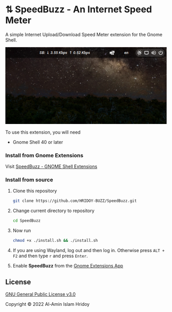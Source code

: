 # ⇅ SpeedBuzz - An Internet Speed Meter

A simple Internet Upload/Download Speed Meter extension for the Gnome Shell.

![Screenshot](Screenshot.png)

To use this extension, you will need

- Gnome Shell 40 or later

### Install from Gnome Extensions

Visit [SpeedBuzz - GNOME Shell Extensions](https://extensions.gnome.org/extension/2980/SpeedBuzz) 

### Install from source

1. Clone this repository

   ```bash
   git clone https://github.com/HRIDOY-BUZZ/SpeedBuzz.git
   ```

2. Change current directory to repository

   ```bash
   cd SpeedBuzz
   ```

3. Now run

   ```bash
   chmod +x ./install.sh && ./install.sh
   ```

4. If you are using Wayland, log out and then log in. Otherwise press `ALT + F2` and then type `r` and press `Enter`.

6. Enable **SpeedBuzz** from the [Gnome Extensions App](https://gitlab.gnome.org/GNOME/gnome-shell/-/tree/HEAD/subprojects/extensions-app)

## License

[GNU General Public License v3.0](LICENSE)

Copyright © 2022 Al-Amin Islam Hridoy
